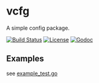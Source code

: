 # vcfg
A simple config package.

[![Build Status](https://www.travis-ci.org/RivenZoo/vcfg.svg?branch=master)](https://www.travis-ci.org/RivenZoo/vcfg)
[![License](https://img.shields.io/badge/License-MIT-blue.svg)](https://opensource.org/licenses/MIT)
[![Godoc](http://img.shields.io/badge/godoc-reference-blue.svg?style=flat)](https://godoc.org/github.com/RivenZoo/vcfg)

## Examples

see [example_test.go](https://github.com/RivenZoo/vcfg/blob/master/example_test.go)
